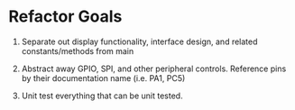 Refactor Goals
==============

1. Separate out display functionality, interface design, and related constants/methods from main

2. Abstract away GPIO, SPI, and other peripheral controls. Reference pins by their documentation name (i.e. PA1, PC5)

3. Unit test everything that can be unit tested.

